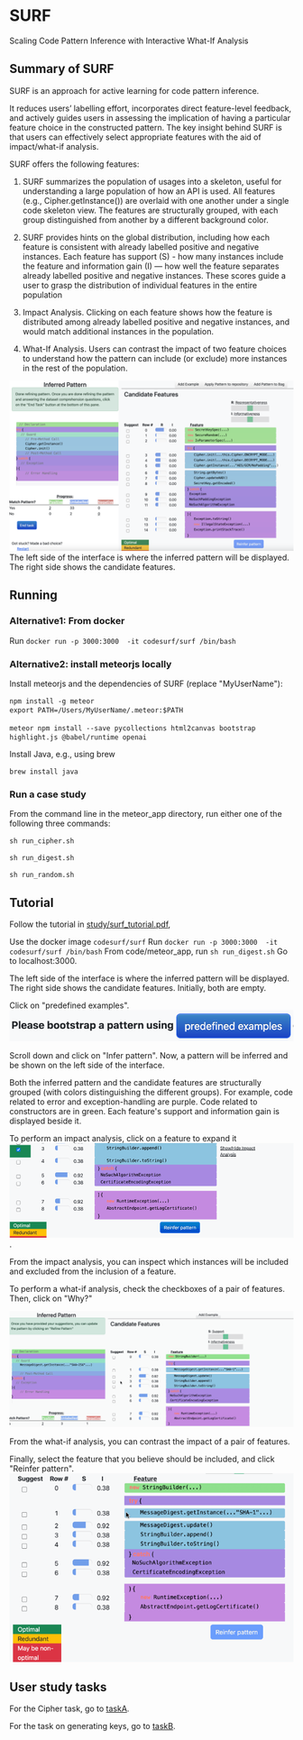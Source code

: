# SURF
Scaling Code Pattern Inference with Interactive What-If Analysis

## Summary of SURF 

SURF is an approach for active learning for code pattern inference.

It reduces users’ labelling effort, incorporates direct feature-level feedback, and actively guides users in
assessing the implication of having a particular feature choice in the
constructed pattern.
The key insight behind SURF is that users can effectively select
appropriate features with the aid of impact/what-if analysis. 

SURF offers the following features:
1. SURF summarizes the population of usages into a skeleton, useful for understanding a large population of how an API is used. All features (e.g., Cipher.getInstance()) are overlaid with one another under a single code skeleton view. The features are structurally grouped, with each group distinguished from another by a different background color.

2. SURF provides hints on the global distribution, including  how each feature is consistent
with already labelled positive and negative instances. Each feature 
has support (S) - how many instances include the feature and information gain (I) — how well the feature  separates already labelled positive and negative instances. These scores guide a user to grasp the
distribution of individual features in the entire population

3.  Impact Analysis. Clicking on each feature shows
how the feature is distributed among already labelled
positive and negative instances, and would match additional instances in the population.

4. What-If Analysis. Users can contrast the
impact of two feature choices to understand how the pattern can
include (or exclude) more instances in the rest of the population.

![](images/overview.png "Overview")
The left side of the interface is where the inferred pattern will be displayed.
The right side shows the candidate features. 

## Running

### Alternative1: From docker
Run `docker run -p 3000:3000  -it codesurf/surf /bin/bash`

### Alternative2: install meteorjs locally
Install meteorjs and the dependencies of SURF (replace "MyUserName"):
```
npm install -g meteor 
export PATH=/Users/MyUserName/.meteor:$PATH

meteor npm install --save pycollections html2canvas bootstrap highlight.js @babel/runtime openai
```

Install Java, e.g., using brew
```
brew install java 
```

### Run a case study

From the command line in the meteor_app directory, run either one of the following three commands:
```
sh run_cipher.sh
```

```
sh run_digest.sh
```

```
sh run_random.sh
```

## Tutorial

Follow the tutorial in [study/surf_tutorial.pdf](study/surf_tutorial.pdf),

Use the docker image `codesurf/surf`
Run `docker run -p 3000:3000  -it codesurf/surf /bin/bash`
From code/meteor_app, run `sh run_digest.sh`
Go to localhost:3000.

The left side of the interface is where the inferred pattern will be displayed.
The right side shows the candidate features. 
Initially, both are empty.

Click on "predefined examples".
![](images/bootstrap.png "Bootstrap a pattern")

Scroll down and click on "Infer pattern". Now, a pattern will be inferred and be shown on the left side of the interface.

Both the inferred pattern and the candidate features are structurally grouped (with colors distinguishing the different groups). For example, code related to error and exception-handling are purple. Code related to constructors are in green. 
Each feature's support and information gain is displayed beside it.

To perform an impact analysis, click on a feature to expand it
![](images/impact.gif "Impact analysis").

From the impact analysis, you can inspect which instances will be included and excluded from the inclusion of a feature. 

To perform a what-if analysis, check the checkboxes of a pair of features. Then, click on "Why?"

![](images/whatif.gif "What-if analysis")

From the what-if analysis, you can contrast the impact of a pair of features.

Finally, select the feature that you believe should be included, and click "Reinfer pattern".
![](images/select.gif "Select feature")

## User study tasks

For the Cipher task, go to [taskA](taskA).

For the task on generating keys, go to [taskB](taskB).
